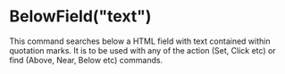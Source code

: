 # BelowField("text")



This command searches below a HTML field with text contained within quotation marks. It is to be used with any of the action (Set, Click etc) or find (Above, Near, Below etc) commands.
